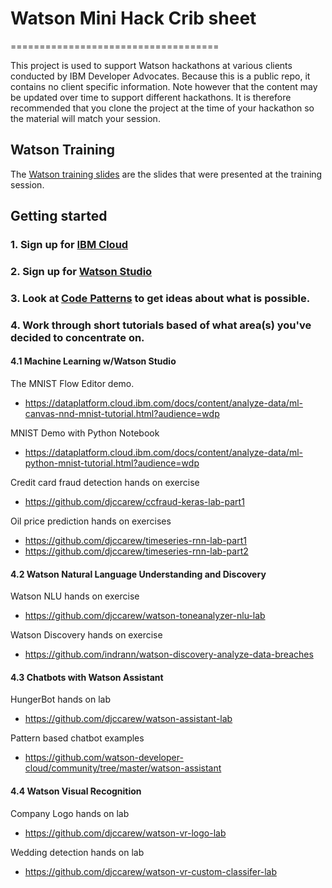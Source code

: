# Watson Mini Hack Crib sheet
====================================

This project is used to support  Watson hackathons at various clients conducted by IBM Developer Advocates. Because this is a public repo, it contains no client specific information. Note however that  the content may be updated over time to support different hackathons. It is  therefore recommended that you clone  the project at the time of your hackathon so the material will match  your session.


## Watson Training

The [Watson training slides](2018-10-04-Watson-Training.pdf) are the slides that were presented at the training session.


## Getting started


### 1. Sign up for [IBM Cloud](https://www.ibm.com/cloud/)


### 2. Sign up for [Watson Studio](https://dataplatform.cloud.ibm.com/)

### 3. Look at [Code Patterns](https://developer.ibm.com/patterns/) to get ideas about what is possible.

### 4. Work through short tutorials based of what area(s) you've decided to concentrate on.

#### 4.1 Machine Learning w/Watson Studio

The MNIST Flow Editor demo.
* https://dataplatform.cloud.ibm.com/docs/content/analyze-data/ml-canvas-nnd-mnist-tutorial.html?audience=wdp

MNIST Demo with Python Notebook
* https://dataplatform.cloud.ibm.com/docs/content/analyze-data/ml-python-mnist-tutorial.html?audience=wdp

Credit card fraud detection hands on exercise
* https://github.com/djccarew/ccfraud-keras-lab-part1

Oil price prediction hands on exercises
* https://github.com/djccarew/timeseries-rnn-lab-part1
* https://github.com/djccarew/timeseries-rnn-lab-part2

#### 4.2 Watson Natural Language Understanding and Discovery

Watson NLU hands on exercise
* https://github.com/djccarew/watson-toneanalyzer-nlu-lab

Watson Discovery hands on exercise
* https://github.com/indrann/watson-discovery-analyze-data-breaches

#### 4.3 Chatbots with Watson Assistant

HungerBot hands on lab
* https://github.com/djccarew/watson-assistant-lab

Pattern based chatbot examples
* https://github.com/watson-developer-cloud/community/tree/master/watson-assistant

#### 4.4 Watson Visual Recognition

Company Logo hands on lab
* https://github.com/djccarew/watson-vr-logo-lab

Wedding detection hands on lab
* https://github.com/djccarew/watson-vr-custom-classifer-lab
